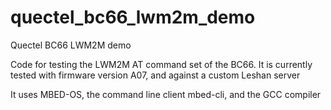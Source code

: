 # quectel_bc66_lwm2m_demo
Quectel BC66 LWM2M demo

Code for testing the LWM2M AT command set of the BC66.
It is currently tested with firmware version A07, and against a custom Leshan server

It uses MBED-OS, the command line client mbed-cli, and the GCC compiler
